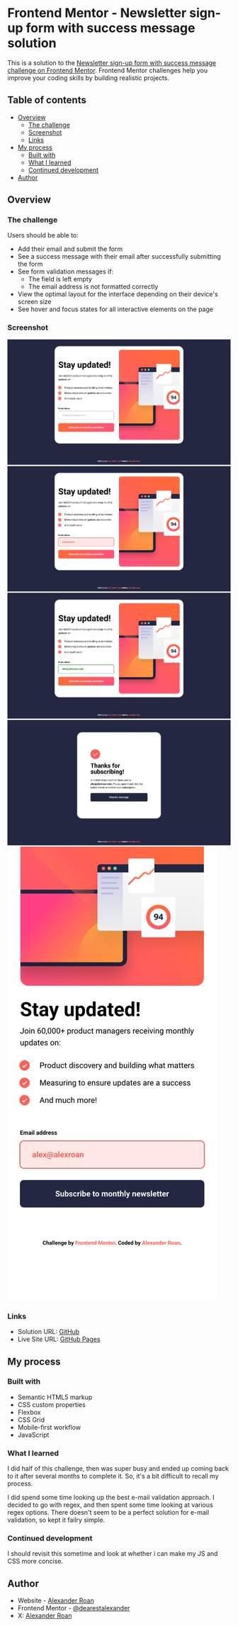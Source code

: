 # Frontend Mentor - Newsletter sign-up form with success message solution

This is a solution to the [Newsletter sign-up form with success message challenge on Frontend Mentor](https://www.frontendmentor.io/challenges/newsletter-signup-form-with-success-message-3FC1AZbNrv). Frontend Mentor challenges help you improve your coding skills by building realistic projects.

## Table of contents

- [Overview](#overview)
  - [The challenge](#the-challenge)
  - [Screenshot](#screenshot)
  - [Links](#links)
- [My process](#my-process)
  - [Built with](#built-with)
  - [What I learned](#what-i-learned)
  - [Continued development](#continued-development)
- [Author](#author)

## Overview

### The challenge

Users should be able to:

- Add their email and submit the form
- See a success message with their email after successfully submitting the form
- See form validation messages if:
  - The field is left empty
  - The email address is not formatted correctly
- View the optimal layout for the interface depending on their device's screen size
- See hover and focus states for all interactive elements on the page

### Screenshot

![desktop](./screenshots/newsletter-desktop.png)
![desktop wrong format](./screenshots/newsletter-desktop-2.png)
![desktop right format](./screenshots/newsletter-desktop-3.png)
![desktop-success](./screenshots/newsletter-desktop-4.png)
![mobile](./screenshots/newsletter-mobile.png)

### Links

- Solution URL: [GitHub](https://https://github.com/dearestalexander/fm-newsletter)
- Live Site URL: [GitHub Pages](https://dearestalexander.github.io/fm-newsletter/)

## My process

### Built with

- Semantic HTML5 markup
- CSS custom properties
- Flexbox
- CSS Grid
- Mobile-first workflow
- JavaScript

### What I learned

I did half of this challenge, then was super busy and ended up coming back to it after several months to complete it. So, it's a bit difficult to recall my process.

I did spend some time looking up the best e-mail validation approach. I decided to go with regex, and then spent some time looking at various regex options. There doesn't seem to be a perfect solution for e-mail validation, so kept it failry simple.

### Continued development

I should revisit this sometime and look at whether i can make my JS and CSS more concise.

## Author

- Website - [Alexander Roan](https://www.alexroan.com)
- Frontend Mentor - [@dearestalexander](https://www.frontendmentor.io/profile/dearestalexander)
- X: [Alexander Roan](https://x.com/alexroan_com)

